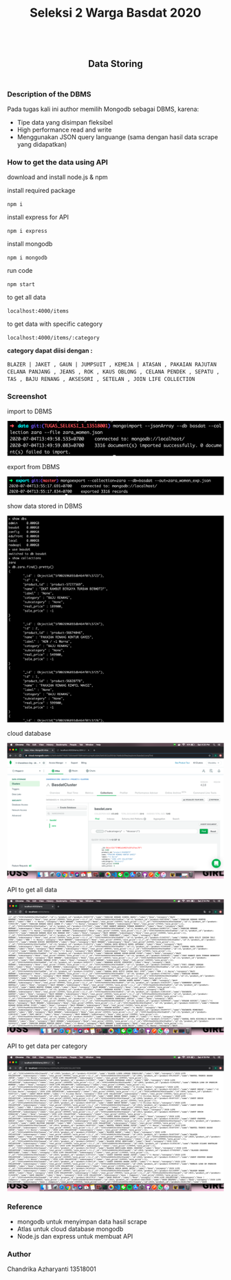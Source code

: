 <h1 align="center">
  <br>
  Seleksi 2 Warga Basdat 2020
  <br>
  <br>
</h1>

<h2 align="center">
  <br>
  Data Storing
  <br>
  <br>
</h2>

###  Description of the DBMS
Pada tugas kali ini author memilih Mongodb sebagai DBMS, karena:
- Tipe data yang disimpan fleksibel
- High performance read and write
- Menggunakan JSON query languange (sama dengan hasil data scrape yang didapatkan)

###  How to get the data using API
download and install node.js & npm

install required package

`npm i`

install express for API

`npm i express`

install mongodb

`npm i mongodb`

run code

`npm start`

to get all data

`localhost:4000/items`

to get data with specific category

`localhost:4000/items/:category`

__category dapat diisi dengan :__

`BLAZER | JAKET , GAUN | JUMPSUIT , KEMEJA | ATASAN , PAKAIAN RAJUTAN
CELANA PANJANG , JEANS , ROK , KAUS OBLONG , CELANA PENDEK , SEPATU , 
TAS , BAJU RENANG , AKSESORI , SETELAN , JOIN LIFE COLLECTION`


###  Screenshot
import to DBMS

![import to DBMS](/screenshots/import.png)

export from DBMS

![export from DBMS](/screenshots/export.png)

show data stored in DBMS

![show data stored in DBMS](/screenshots/show.png)

cloud database

![cloud database](/screenshots/atlas.png)

API to get all data

![API to get all data](/screenshots/allitems.png)

API to get data per category

![API to get data per category](/screenshots/percat.png)


###  Reference
- mongodb untuk menyimpan data hasil scrape
- Atlas untuk cloud database mongodb
- Node.js dan express untuk membuat API


###  Author
Chandrika Azharyanti
13518001


